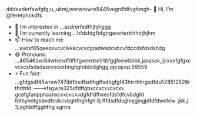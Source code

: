 dddeederfewfgfg;u,,ukmj,werwrewre5445vegrdfdfvghmgh- 👋 Hi, I’m @feretyhokdfs
- 👀 I’m interested in ...asdrerfedfhjhjhggg
- 🌱 I’m currently learning ...hfdshtgfbfgtrgerertertrhhtrjhjhm
- 📫 How to reach me ...yudsf65qeeqxvcvclkkkcvcvcgradwsdcvbcvfdccdsfdsdshdg
- 😄 Pronouns: ...46546zxc84wtrevdfdfhfgwerdsetrtbfggfeewbbbk,jasasak,jjcxxxfgfgxcvcxcxfsdsdsxcvxcxxhngnghddddghgg;op;opop;59559
- ⚡ Fun fact: ...gfdgsdf45wrew747ddfbsdfsdthgffsdbgfgf43htrrhhrgsdfds528512526rthrthfd
--->fsgwre325dfdftgbxccxcvvcxcxv
gcвfgfапррпаапxcvxcvcxvdgfdfdffwesfdsfdfcvbdgfd
fdthyhnfgbbvdfcvbcvbghfhghfgh.llj
fffdsdfdsghnjgjngjdfdfdwefew
.jkk.j
3,dgfddffgghfhg
sgrrrs
